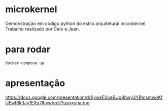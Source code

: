 # microkernel
Demonstração em código python do estilo arquitetural microkernel.
Trabalho realizado por Caio e Jean.

# para rodar
```docker-compose up```

# apresentação
https://docs.google.com/presentation/d/1iywkF0ceBUg8hwy3YRmsmwoKfUEwRIk3Jy1EXo7Ihvw/edit?usp=sharing
